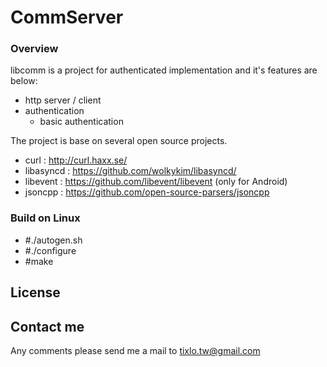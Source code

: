 CommServer
===========================================
### Overview
libcomm is a project for authenticated implementation and it's features are below:
  - http server / client
  - authentication
    - basic authentication

The project is base on several open source projects.
  - curl : http://curl.haxx.se/
  - libasyncd : https://github.com/wolkykim/libasyncd/
  - libevent : https://github.com/libevent/libevent (only for Android)
  - jsoncpp : https://github.com/open-source-parsers/jsoncpp


### Build on Linux 
  - #./autogen.sh
  - #./configure
  - #make

## License

## Contact me
Any comments please send me a mail to tixlo.tw@gmail.com
